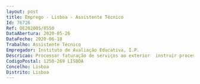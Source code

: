 ```yaml
--- 
layout: post
title: Emprego - Lisboa - Assistente Técnico
Id: 76726
Ref: OE202005/0550
DataAbertura: 2020-05-26
DataFecho: 2020-06-18
Trabalho: Assistente Técnico
Empregador: Instituto de Avaliação Educativa, I.P.
Descricao: Processar faturação de serviços ao exterior  instruir processos de despesa  garantir o registo da cobrança da receita própria financiamento comunitário  garantir o registo e controlo contabilístico do património do inventário geral  acompanhar verificar a execução de contratos  garantir a expedição das encomendas da Livraria Online  elaborar mensalmente o inventário da Livraria Online  apoiar nas demais tarefas cometidas à Divisão de Gestão e Administração do IAVE.
CodigoPostal: 1250-269 LISBOA
Concelho: Lisboa
Distrito: Lisboa
--- 
```

